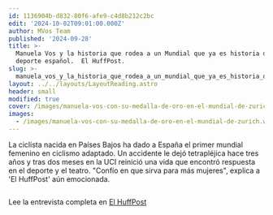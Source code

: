 ```yaml
---
id: 1136904b-d832-80f6-afe9-c4d8b212c2bc
edit: '2024-10-02T09:01:00.000Z'
author: MVos Team
published: '2024-09-28'
title: >-
  Manuela Vos y la historia que rodea a un Mundial que ya es historia del
  deporte español.  El HuffPost.
slug: >-
  manuela_vos_y_la_historia_que_rodea_a_un_mundial_que_ya_es_historia_del_deporte_español__el_huffpost
layout: ../../layouts/LayoutReading.astro
header: small
modified: true
cover: /images/manuela-vos-con-su-medalla-de-oro-en-el-mundial-de-zurich.webp
images:
  - /images/manuela-vos-con-su-medalla-de-oro-en-el-mundial-de-zurich.webp
---
```


La ciclista nacida en Países Bajos ha dado a España el primer mundial femenino en ciclismo adaptado. Un accidente le dejó tetrapléjica hace tres años y tras dos meses en la UCI reinició una vida que encontró respuesta en el deporte y el teatro. "Confío en que sirva para más mujeres", explica a 'El HuffPost' aún emocionada.


<figure><img src="/images/manuela-vos-con-su-medalla-de-oro-en-el-mundial-de-zurich.webp" alt=""><figcaption align="left"></figcaption></figure>


Lee la entrevista completa en [El HuffPost](https://www.huffingtonpost.es/deporte/manuela-vos-historia-rodea-mundial-historia-deporte-espanol.html)

